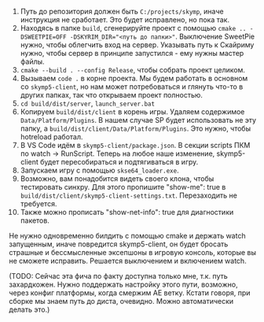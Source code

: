 1. Путь до репозитория должен быть `C:/projects/skymp`, иначе инструкция не сработает. Это будет исправлено, но пока так.
2. Находясь в папке `build`, сгенерируйте проект с помощью `cmake .. -DSWEETPIE=OFF -DSKYRIM_DIR="<путь до папки>"`. Выключение SweetPie нужно, чтобы облегчить вход на сервер. Указывать путь к Скайриму нужно, чтобы сервер в принципе запустился - ему нужны мастер файлы. 
3. `cmake --build . --config Release`, чтобы собрать проект целиком.
4. Вызываем `code .` в корне проекта. Мы будем работать в основном со `skymp5-client`, но нам может потребоваться и глянуть что-то в других папках, так что открываем проект полностью.
5. `cd build/dist/server`, `launch_server.bat`
6. Копируем `build/dist/client` в корень игры. Удаляем содержимое `Data/Platform/Plugins`. В нашем случае SP будет использовать не эту папку, а `build/dist/client/Data/Platform/Plugins`. Это нужно, чтобы hotreload работал.
7. В VS Code идём в `skymp5-client/package.json`. В секции scripts ПКМ по watch -> RunScript. Теперь на любое наше изменение, skymp5-client будет пересобираться и подтягиваться в игру.
8. Запускаем игру с помощью `skse64_loader.exe`.
9. Возможно, вам понадобится видеть своего клона, чтобы тестировать синхру. Для этого пропишите "show-me": true в `build/dist/client/skymp5-client-settings.txt`. Перезаходить не требуется.
10. Также можно прописать "show-net-info": true для диагностики пакетов.

Не нужно одновременно билдить с помощью cmake и держать watch запущенным, иначе повредится skymp5-client, он будет бросать страшные и бессмысленные эксепшоны в игровую консоль, которые вы не сможете исправить. Решается выключением и включением watch.

(TODO: Сейчас эта фича по факту доступна только мне, т.к. путь захардкожен. Нужно поддержать настройку этого пути, возможно, через конфиг платформы, когда смержим АЕ ветку. Кстати говоря, при сборке мы знаем путь до диста, очевидно. Можно автоматически делать это.)
